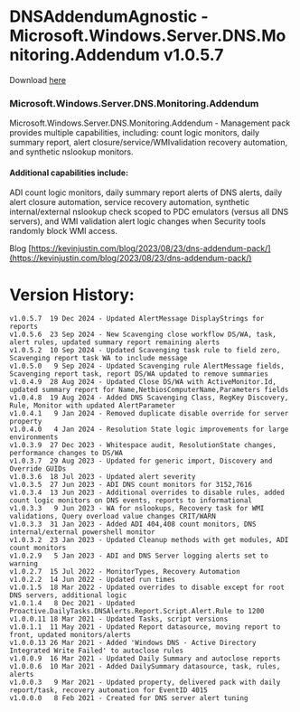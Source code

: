 # DNSAddendumAgnostic - Microsoft.Windows.Server.DNS.Monitoring.Addendum v1.0.5.7

Download [here](https://github.com/theKevinJustin/DNSAddendumAgnostic/blob/main/Microsoft.Windows.Server.DNS.Monitoring.Addendum.xml)

### Microsoft.Windows.Server.DNS.Monitoring.Addendum
Microsoft.Windows.Server.DNS.Monitoring.Addendum - Management pack provides multiple capabilities, including: count logic monitors, daily summary report, alert closure/service/WMIvalidation recovery automation, and synthetic nslookup monitors.

#### Additional capabilities include:
ADI count logic monitors, daily summary report alerts of DNS alerts, daily alert closure automation, 
service recovery automation, synthetic internal/external nslookup check scoped to PDC emulators (versus all DNS servers), 
and WMI validation alert logic changes when Security tools randomly block WMI access.

Blog [https://kevinjustin.com/blog/2023/08/23/dns-addendum-pack/](https://kevinjustin.com/blog/2023/08/23/dns-addendum-pack/)

# Version History:
```
v1.0.5.7  19 Dec 2024 - Updated AlertMessage DisplayStrings for reports
v1.0.5.6  23 Sep 2024 - New Scavenging close workflow DS/WA, task, alert rules, updated summary report remaining alerts
v1.0.5.2  10 Sep 2024 - Updated Scavenging task rule to field zero, Scavenging report task WA to include message
v1.0.5.0   9 Sep 2024 - Updated Scavenging rule AlertMessage fields, Scavenging report task, report DS/WA updated to remove summaries
v1.0.4.9  28 Aug 2024 - Updated Close DS/WA with ActiveMonitor.Id, updated summary report for Name,NetbiosComputerName,Parameters fields
v1.0.4.8  19 Aug 2024 - Added DNS Scavenging Class, RegKey Discovery, Rule, Monitor with updated AlertParameter
v1.0.4.1   9 Jan 2024 - Removed duplicate disable override for server property
v1.0.4.0   4 Jan 2024 - Resolution State logic improvements for large environments
v1.0.3.9  27 Dec 2023 - Whitespace audit, ResolutionState changes, performance changes to DS/WA
v1.0.3.7  29 Aug 2023 - Updated for generic import, Discovery and Override GUIDs
v1.0.3.6  18 Jul 2023 - Updated alert severity
v1.0.3.5  27 Jun 2023 - ADI DNS count monitors for 3152,7616
v1.0.3.4  13 Jun 2023 - Additional overrides to disable rules, added count logic monitors on DNS events, reports to informational
v1.0.3.3   9 Jun 2023 - WA for nslookups, Recovery task for WMI validations, Query overload value changes CRIT/WARN
v1.0.3.3  31 Jan 2023 - Added ADI 404,408 count monitors, DNS internal/external powershell monitor
v1.0.3.2  23 Jan 2023 - Updated Cleanup methods with get modules, ADI count monitors
v1.0.2.9   5 Jan 2023 - ADI and DNS Server logging alerts set to warning
v1.0.2.7  15 Jul 2022 - MonitorTypes, Recovery Automation
v1.0.2.2  14 Jun 2022 - Updated run times
v1.0.1.5  18 Mar 2022 - Updated overrides to disable except for root DNS servers, additional logic
v1.0.1.4   8 Dec 2021 - Updated Proactive.DailyTasks.DNSAlerts.Report.Script.Alert.Rule to 1200
v1.0.0.11 18 Mar 2021 - Updated Tasks, script versions
v1.0.1.1  11 May 2021 - Updated Report datasource, moving report to front, updated monitors/alerts
v1.0.0.13 26 Mar 2021 - Added 'Windows DNS - Active Directory Integrated Write Failed' to autoclose rules
v1.0.0.9  16 Mar 2021 - Updated Daily Summary and autoclose reports
v1.0.0.6  10 Mar 2021 - Added DailySummary datasource, task, rules, alerts
v1.0.0.3   9 Mar 2021 - Updated property, delivered pack with daily report/task, recovery automation for EventID 4015
v1.0.0.0   8 Feb 2021 - Created for DNS server alert tuning
```
